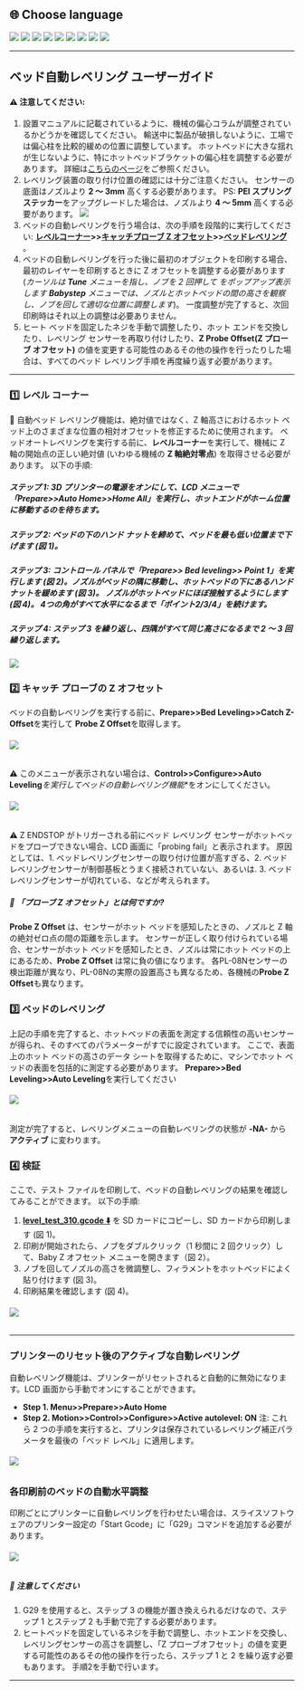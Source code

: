 ﻿## <a id="choose-language">:globe_with_meridians: Choose language </a>
[![](../../lanpic/EN.png)](https://github.com/ZONESTAR3D/Z8P/blob/main/Z8P-MK2/2-Operation_Guide/Bed_Auto_Leveling/readme.md)
[![](../../lanpic/ES.png)](https://github.com/ZONESTAR3D/Z8P/blob/main/Z8P-MK2/2-Operation_Guide/Bed_Auto_Leveling/readme-es.md)
[![](../../lanpic/PT.png)](https://github.com/ZONESTAR3D/Z8P/blob/main/Z8P-MK2/2-Operation_Guide/Bed_Auto_Leveling/readme-pt.md)
[![](../../lanpic/FR.png)](https://github.com/ZONESTAR3D/Z8P/blob/main/Z8P-MK2/2-Operation_Guide/Bed_Auto_Leveling/readme-fr.md)
[![](../../lanpic/DE.png)](https://github.com/ZONESTAR3D/Z8P/blob/main/Z8P-MK2/2-Operation_Guide/Bed_Auto_Leveling/readme-de.md)
[![](../../lanpic/IT.png)](https://github.com/ZONESTAR3D/Z8P/blob/main/Z8P-MK2/2-Operation_Guide/Bed_Auto_Leveling/readme-it.md)
[![](../../lanpic/RU.png)](https://github.com/ZONESTAR3D/Z8P/blob/main/Z8P-MK2/2-Operation_Guide/Bed_Auto_Leveling/readme-ru.md)
[![](../../lanpic/JP.png)](https://github.com/ZONESTAR3D/Z8P/blob/main/Z8P-MK2/2-Operation_Guide/Bed_Auto_Leveling/readme-jp.md)
[![](../../lanpic/KR.png)](https://github.com/ZONESTAR3D/Z8P/blob/main/Z8P-MK2/2-Operation_Guide/Bed_Auto_Leveling/readme-kr.md)
<!-- [![](../../lanpic/SA.png)](https://github.com/ZONESTAR3D/Z8P/blob/main/Z8P-MK2/2-Operation_Guide/Bed_Auto_Leveling/readme-ar.md) -->

----
## ベッド自動レベリング ユーザーガイド
#### :warning: 注意してください:
1. 設置マニュアルに記載されているように、機械の偏心コラムが調整されているかどうかを確認してください。 輸送中に製品が破損しないように、工場では偏心柱を比較的緩めの位置に調整しています。 ホットベッドに大きな揺れが生じないように、特にホットベッドブラケットの偏心柱を調整する必要があります。 詳細は[こちらのページ][ECCENTRIC]をご参照ください。
2. レベリング装置の取り付け位置の確認には十分ご注意ください。 センサーの底面はノズルより **2 ～ 3mm** 高くする必要があります。 PS: **PEI スプリング ステッカー**をアップグレードした場合は、ノズルより **4 ～ 5mm** 高くする必要があります。
![](./install.jpg)
3. ベッドの自動レベリングを行う場合は、次の手順を段階的に実行してください: **[レベルコーナー](#step1)>>[キャッチプローブ Z オフセット](#step2)>>[ベッドレベリング](#step3)** 。
4. ベッドの自動レベリングを行った後に最初のオブジェクトを印刷する場合、最初のレイヤーを印刷するときに Z オフセットを調整する必要があります (*カーソルは **Tune** メニューを指し、ノブを 2 回押して をポップアップ表示します **Babystep** メニューでは、ノズルとホットベッドの間の高さを観察し、ノブを回して適切な位置に調整します*)。 一度調整が完了すると、次回印刷時はそれ以上の調整は必要ありません。
5. ヒート ベッドを固定したネジを手動で調整したり、ホット エンドを交換したり、レベリング センサーを再取り付けしたり、**Z Probe Offset(Z プローブ オフセット)** の値を変更する可能性のあるその他の操作を行ったりした場合は、すべてのベッド レベリング手順を再度繰り返す必要があります。

-----
### <a id="step1"> :one: レベル コーナー</a>
:loudspeaker: 自動ベッド レベリング機能は、絶対値ではなく、Z 軸高さにおけるホット ベッド上のさまざまな位置の相対オフセットを修正するために使用されます。 ベッドオートレベリングを実行する前に、**レベルコーナー**を実行して、機械に Z 軸の開始点の正しい絶対値 (いわゆる機械の **Z 軸絶対零点**) を取得させる必要があります。 以下の手順:
##### ステップ 1: 3D プリンターの電源をオンにして、LCD メニューで「Prepare>>Auto Home>>Home All」を実行し、ホットエンドがホーム位置に移動するのを待ちます。
##### ステップ 2: ベッドの下のハンド ナットを締めて、ベッドを最も低い位置まで下げます (図 1)。
##### ステップ 3: コントロール パネルで「Prepare>> Bed leveling>> Point 1」を実行します (図 2)。ノズルがベッドの隅に移動し、ホットベッドの下にあるハンド ナットを緩めます (図 3)。 ノズルがホットベッドにほぼ接触するようにします (図 4)。 4つの角がすべて水平になるまで「ポイント2/3/4」を続けます。
##### ステップ 4: ステップ 3 を繰り返し、四隅がすべて同じ高さになるまで 2 ～ 3 回繰り返します。
![](1.png)

### <a id="step2"> :two: キャッチ プローブの Z オフセット</a>
ベッドの自動レベリングを実行する前に、**Prepare>>Bed Leveling>>Catch Z-Offset**を実行して **Probe Z Offset**を取得します。
###### ![](3.png)
:warning: このメニューが表示されない場合は、**Control>>Configure>>Auto Leveling***を実行して**ベッドの自動レベリング機能**をオンにしてください。
###### ![](2.png)
:warning: Z ENDSTOP がトリガーされる前にベッド レベリング センサーがホットベッドをプローブできない場合、LCD 画面に「probing fail」と表示されます。 原因としては、1. ベッドレベリングセンサーの取り付け位置が高すぎる、2. ベッドレベリングセンサーが制御基板とうまく接続されていない、あるいは. 3. ベッドレベリングセンサーが切れている、などが考えられます。
##### :pushpin: 「プローブ Z オフセット」とは何ですか?
**Probe Z Offset** は、センサーがホット ベッドを感知したときの、ノズルと Z 軸の絶対ゼロ点の間の距離を示します。
センサーが正しく取り付けられている場合、センサーがホット ベッドを感知したとき、ノズルは常にホット ベッドの上にあるため、**Probe Z Offset** は常に負の値になります。 各PL-08Nセンサーの検出距離が異なり、PL-08Nの実際の設置高さも異なるため、各機械の**Probe Z Offset**も異なります。

### <a id="step3"> :three: ベッドのレベリング </a>
上記の手順を完了すると、ホットベッドの表面を測定する信頼性の高いセンサーが得られ、そのすべてのパラメーターがすでに設定されています。 ここで、表面上のホット ベッドの高さのデータ シートを取得するために、マシンでホット ベッドの表面を包括的に測定する必要があります。
**Prepare>>Bed Leveling>>Auto Leveling**を実行してください
###### ![](4.png)
測定が完了すると、レベリングメニューの自動レベリングの状態が **-NA-** から **アクティブ** に変わります。

### :four: 検証
ここで、テスト ファイルを印刷して、ベッドの自動レベリングの結果を確認してみることができます。 以下の手順:
1. **[level_test_310.gcode :arrow_down:](./level_test_310.zip)** を SD カードにコピーし、SD カードから印刷します (図 1)。
2. 印刷が開始されたら、ノブをダブルクリック（1 秒間に 2 回クリック）して、Baby Z オフセット メニューを開きます（図 2）。
3. ノブを回してノズルの高さを微調整し、フィラメントをホットベッドによく貼り付けます (図 3)。
4. 印刷結果を確認します (図 4)。
###### ![](5.png)

-----
### プリンターのリセット後のアクティブな自動レベリング
自動レベリング機能は、プリンターがリセットされると自動的に無効になります。LCD 画面から手動でオンにすることができます。
- **Step 1. Menu>>Prepare>>Auto Home**
- **Step 2. Motion>>Control>>Configure>>Active autolevel: ON**
注: これら 2 つの手順を実行すると、プリンタは保存されているレベリング補正パラメータを最後の「ベッド レベル」に適用します。
###### ![](6.png)

### 各印刷前のベッドの自動水平調整
印刷ごとにプリンターに自動レベリングを行わせたい場合は、スライスソフトウェアのプリンター設定の「Start Gcode」に「G29」コマンドを追加する必要があります。
###### ![](7.png)
##### :pushpin: 注意してください
1. G29 を使用すると、ステップ 3 の機能が置き換えられるだけなので、ステップ 1 とステップ 2 も手動で完了する必要があります。
2. ヒートベッドを固定しているネジを手動で調整し、ホットエンドを交換し、レベリングセンサーの高さを調整し、「Z プローブオフセット」の値を変更する可能性のあるその他の操作を行ったら、ステップ 1 と 2 を繰り返す必要もあります。 手順2を手動で行います。

----


[ECCENTRIC]: https://github.com/ZONESTAR3D/Z8P/tree/main/Z8P-MK2/1-Installation_Guide#8-tune-the-eccentric-columns